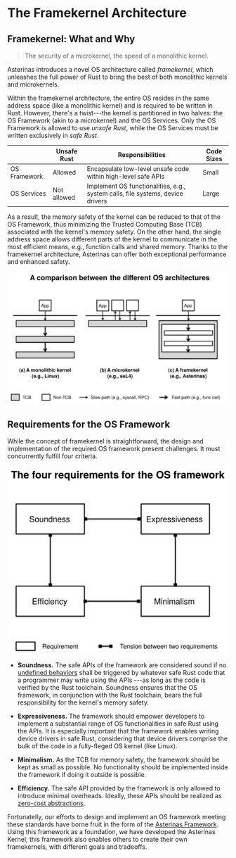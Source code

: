 # The Framekernel Architecture

## Framekernel: What and Why

> The security of a microkernel, the speed of a monolithic kernel.

Asterinas introduces a novel OS architecture called _framekernel_,
which unleashes the full power of Rust
to bring the best of both monolithic kernels and microkernels.

Within the framekernel architecture,
the entire OS resides in the same address space (like a monolithic kernel)
and is required to be written in Rust.
However, there's a twist---the kernel is partitioned in two halves:
the OS Framework (akin to a microkernel)
and the OS Services.
Only the OS Framework is allowed to use _unsafe Rust_,
while the OS Services must be written exclusively in _safe Rust_.

|              | Unsafe Rust | Responsibilities                                                               | Code Sizes |
|--------------|-------------|--------------------------------------------------------------------------------|------------|
| OS Framework | Allowed     | Encapsulate low-level unsafe code within high-level safe APIs                  | Small      |
| OS Services  | Not allowed | Implement OS functionalities, e.g., system calls, file systems, device drivers | Large      |

As a result,
the memory safety of the kernel can be reduced to that of the OS Framework,
thus minimizing the Trusted Computing Base (TCB)
associated with the kernel's memory safety.
On the other hand,
the single address space allows different parts of the kernel
to communicate in the most efficient means,
e.g., function calls and shared memory.
Thanks to the framekernel architecture,
Asterinas can offer both exceptional performance and enhanced safety.

![A comparison between different OS architectures](../images/a_comparison_between_os_archs.svg)

## Requirements for the OS Framework

While the concept of framekernel is straightforward,
the design and implementation of the required OS framework present challenges.
It must concurrently fulfill four criteria.

![The four requirements for the OS framework](../images/four_requirements_for_os_framework.svg)

* **Soundness.**
The safe APIs of the framework are considered sound
if no [undefined behaviors](https://doc.rust-lang.org/reference/behavior-considered-undefined.html#behavior-considered-undefined) shall be triggered
by whatever safe Rust code that a programmer may write using the APIs
---as long as the code is verified by the Rust toolchain.
Soundness ensures that the OS framework,
in conjunction with the Rust toolchain,
bears the full responsibility for the kernel's memory safety.

* **Expressiveness.**
The framework should empower developers
to implement a substantial range of OS functionalities
in safe Rust using the APIs.
It is especially important that
the framework enables writing device drivers in safe Rust,
considering that device drivers comprise the bulk of the code
in a fully-fleged OS kernel (like Linux).

* **Minimalism.**
As the TCB for memory safety,
the framework should be kept as small as possible.
No functionality should be implemented inside the framework
if doing it outside is possible.

* **Efficiency.**
The safe API provided by the framework is only allowed
to introduce minimal overheads.
Ideally, these APIs should be realized
as [zero-cost abstractions](https://monomorph.is/posts/zero-cost-abstractions/).

Fortunatelly, our efforts
to design and implement an OS framework meeting these standards
have borne fruit in the form of the [Asterinas Framework](../framework/).
Using this framework as a foundation,
we have developed the Asterinas Kernel;
this framework also enables others to create their own framekernels,
with different goals and tradeoffs.
